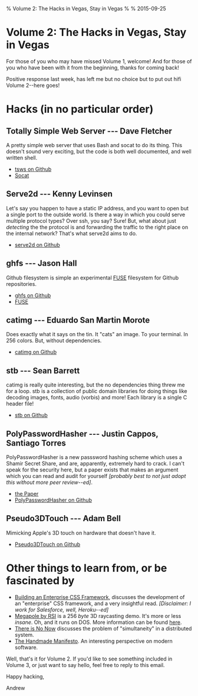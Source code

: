 % Volume 2: The Hacks in Vegas, Stay in Vegas
%
% 2015-09-25

# Volume 2: The Hacks in Vegas, Stay in Vegas

For those of you who may have missed Volume 1, welcome! And for those
of you who have been with it from the beginning, thanks for coming back!

Positive response last week, has left me but no choice but to put out
hifi Volume 2--here goes!

# Hacks (in no particular order)

## Totally Simple Web Server --- Dave Fletcher

A pretty simple web server that uses Bash and socat to do its thing. This
doesn't sound very exciting, but the code is both well documented, and
well written shell.

* [tsws on Github](https://github.com/dfletcher/tsws)
* [Socat](http://www.dest-unreach.org/socat/)

## Serve2d ---  Kenny Levinsen

Let's say you happen to have a static IP address, and you want to open
but a single port to the outside world. Is there a way in which you
could serve multiple protocol types? Over ssh, you say? Sure! But, what
about just *detecting* the the protocol is and forwarding the traffic
to the right place on the internal network? That's what serve2d aims to
do.

* [serve2d on Github](https://github.com/joushou/serve2d)

## ghfs --- Jason Hall

Github filesystem is simple an experimental [FUSE](https://en.wikipedia.org/wiki/Filesystem_in_Userspace) filesystem for Github
repositories.

* [ghfs on Github](https://github.com/ImJasonH/ghfs)
* [FUSE](https://en.wikipedia.org/wiki/Filesystem_in_Userspace)

## catimg --- Eduardo San Martin Morote

Does exactly what it says on the tin. It "cats" an image. To your terminal.
In 256 colors. But, without dependencies.

* [catimg on Github](https://github.com/posva/catimg)

## stb --- Sean Barrett

catimg is really quite interesting, but the no dependencies thing threw
me for a loop. stb is a collection of public domain libraries for doing
things like decoding images, fonts, audio (vorbis) and more! Each library
is a single C header file!

* [stb on Github](https://github.com/nothings/stb)

## PolyPasswordHasher --- Justin Cappos, Santiago Torres

PolyPasswordHasher is a new passsword hashing scheme which uses a
Shamir Secret Share, and are, apparently, extremely hard to crack. I
can't speak for the security here, but a paper exists that makes an
argument which you can read and audit for yourself *[probably best to not just adopt this without more peer review--ed]*.

* [the Paper](https://github.com/PolyPasswordHasher/PolyPasswordHasher/blob/master/academic-writeup/paper.pdf)
* [PolyPasswordHasher on Github](https://github.com/PolyPasswordHasher/PolyPasswordHasher)

## Pseudo3DTouch --- Adam Bell

Mimicking Apple's 3D touch on hardware that doesn't have it.

* [Pseudo3DTouch on Github](https://github.com/b3ll/Pseudo3DTouch)

# Other things to learn from, or be fascinated by

* [Building an Enterprise CSS Framework](https://medium.com/salesforce-ux/building-an-enterprise-framework-is-hard-1e8d8b33e082), discusses the development of an "enterprise" CSS framework, and a very insightful read. *[Disclaimer: I work for Salesforce, well, Heroku--ed]*
* [Megapole by RSI](https://www.youtube.com/watch?v=Z8Av7Sc7yGY) is a 256 *byte* 3D raycasting demo. It's more or less *insane*. Oh, and it runs on DOS. More information can be found [here](http://www.pouet.net/prod.php?which=66372).
* [There is No Now](https://queue.acm.org/detail.cfm?id=2745385) discusses the problem of "simultaneity" in a distributed system.
* [The Handmade Manifesto](http://static.chronal.net/hmh/manifesto.html). An interesting perspective on modern software.

Well, that's it for Volume 2. If you'd like to see something included in Volume 3, or just want to say hello, feel free to reply to this email.

Happy hacking,

Andrew


